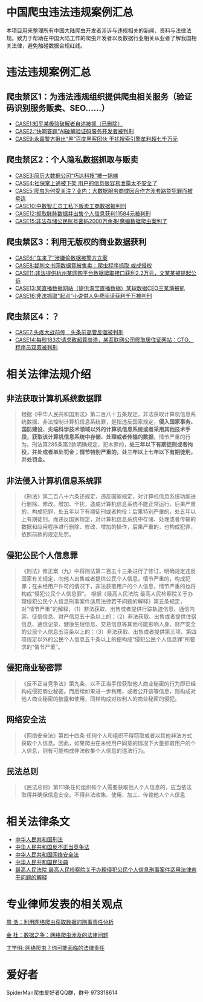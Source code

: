 # 中国爬虫违法违规案例汇总

本项目用来整理所有中国大陆爬虫开发者涉诉与违规相关的新闻、资料与法律法规。致力于帮助在中国大陆工作的爬虫开发者以及数据行业相关从业者了解我国相关法律，避免触碰数据合规红线。

# 违法违规案例汇总

## 爬虫禁区1：为违法违规组织提供爬虫相关服务（验证码识别服务贩卖、SEO……）

- [CASE1:知乎某极验破解者自述被抓（已删除）][1]
- [CASE2:“快啊答题”AI破解验证码服务开发者被判刑][2]
- [CASE9:永嘉警方揪出“黑”百度黑客团伙 干扰搜索引擎牟利超七千万元][11]

## 爬虫禁区2：个人隐私数据抓取与贩卖

- [CASE3:简历大数据公司“巧达科技”被一锅端][3]
- [CASE4:社保掌上通被下架 用户的信息很容易泄露太不安全了][4]
- [CASE5:爬虫为何受关注？业内：大数据服务商或因合作方涉套路贷犯罪而被牵连][5]
- [CASE10:中数智汇员工私下贩卖工商数据被判刑][12]
- [CASE12:抓取脉脉数据并出售个人信息获利11584元被判刑][14]
- [CASE15:非法存储公民账号密码2000万余条!魔蝎数据爬虫案判了][22]

## 爬虫禁区3：利用无版权的商业数据获利

- [CASE6:“车来了”涉嫌偷数据被警方立案][6]
- [CASE8:裁判文书网数据竟被售卖：爬虫程序抓取 或成侵权][7]
- [CASE11:非法提供杭州某网购平台数据爬取接口获利2.2万元，文某某被提起公诉][13]
- [CASE13:某直播数据网站（提供淘宝直播数据）某球数据CEO王某漪被抓][20]
- [CASE16:非法抓取“起点”小说供人免费阅读获利千万被判刑][24]

## 爬虫禁区4：？

- [CASE7:头疼大战前传：头条前高管反噬被判刑][8]
- [CASE14:每秒183次请求致超算崩溃，某互联网公司爬取居住证网站：CTO、程序员双双被判刑][21]

# 相关法律法规介绍

## 非法获取计算机系统数据罪
> 根据《中华人民共和国刑法》第二百八十五条规定，非法获取计算机信息系统数据、非法控制计算机信息系统罪，是指违反国家规定，**侵入国家事务、国防建设、尖端科学技术领域以外的计算机信息系统或者采用其他技术手段，获取该计算机信息系统中存储、处理或者传输的数据**，情节严重的行为。刑法第285条第2款明确规定，犯本罪的，**处三年以下有期徒刑或者拘役，并处或者单处罚金；情节特别严重的，处三年以上七年以下有期徒刑，并处罚金。**

## 非法侵入计算机信息系统罪
> 《刑法》第二百八十六条还规定，违反国家规定，对计算机信息系统功能进行删除、修改、增加、干扰，造成计算机信息系统不能正常运行，后果严重的，构成犯罪，处五年以下有期徒刑或者拘役；后果特别严重的，处五年以上有期徒刑。而违反国家规定，对计算机信息系统中存储、处理或者传输的数据和应用程序进行删除、修改、增加的操作，后果严重的，也构成犯罪，依照前款的规定处罚。

## 侵犯公民个人信息罪
> 《刑法》修正案（九）中将刑法第二百五十三条进行了修订，明确规定违反国家有关规定，向他人出售或者提供公民个人信息，情节严重的，构成犯罪；在未经用户许可的情况下，非法获取用户的个人信息，情节严重的也将构成“侵犯公民个人信息罪”。
> 根据《最高人民法院 最高人民检察院关于办理侵犯公民个人信息刑事案件适用法律若干问题的解释》第五条规定，对“情节严重”的解释，（1）非法获取、出售或者提供行踪轨迹信息、通信内容、征信信息、财产信息五十条以上的；（2）非法获取、出售或者提供住宿信息、通信记录、健康生理信息、交易信息等其他可能影响人身、财产安全的公民个人信息五百条以上的；（3）非法获取、出售或者提供第三项、第四项规定以外的公民个人信息五千条以上的便构成“侵犯公民个人信息罪”所要求的“情节严重”。

## 侵犯商业秘密罪
> 《反不正当竞争法》第九条，以不正当手段获取他人商业秘密的行为即已经构成侵犯商业秘密。而后续如果进一步利用，或者公开该等信息，则构成对他人商业秘密的披露和使用，同样构成对权利人的商业秘密的侵犯。

## 网络安全法
> 《网络安全法》第四十四条 任何个人和组织不得窃取或者以其他非法方式获取个人信息。因此，如果爬虫在未经用户同意的情况下大量抓取用户的个人信息，则有可能构成非法收集个人信息的违法行为。

## 民法总则
> 《民法总则》第111条任何组织和个人需要获取他人个人信息的，应当依法取得并确保信息安全。不得非法收集、使用、加工、传输他人个人信息

# 相关法律条文

- [中华人民共和国刑法][15]
- [中华人民共和国反不正当竞争法][16]
- [中华人民共和国网络安全法][17]
- [中华人民共和国民法典][18]
- [最高人民法院 最高人民检察院关于办理侵犯公民个人信息刑事案件适用法律若干问题的解释][19]

# 专业律师发表的相关观点

[周 浩：利用网络爬虫获取数据的刑事责任分析][9]

[金 杜：数据之争：网络爬虫涉及的法律问题][10]

[丁学明: 网络爬虫？你可能面临的法律责任][23]

# 爱好者
SpiderMan爬虫爱好者QQ群，群号 973318614


  [1]: https://github.com/HiddenStrawberry/Crawler_Illegal_Cases_In_China/tree/master/case1
  [2]: https://github.com/HiddenStrawberry/Crawler_Illegal_Cases_In_China/tree/master/case2
  [3]: https://github.com/HiddenStrawberry/Crawler_Illegal_Cases_In_China/tree/master/case3
  [4]: http://www.aihami.com/a/dangjian/shibada/403060.html
  [5]: http://baijiahao.baidu.com/s?id=1645632518831659246&wfr=spider&for=pc
  [6]: https://github.com/HiddenStrawberry/Crawler_Illegal_Cases_In_China/tree/master/case6
  [7]: https://money.163.com/19/0802/06/ELI9OADD002580S6.html
  [8]: https://github.com/HiddenStrawberry/Crawler_Illegal_Cases_In_China/tree/master/case7
  [9]: http://xuetang.pkulaw.com/index.php?m=content&c=index&a=show&catid=10&id=823
  [10]: https://www.kwm.com/zh/cn/knowledge/insights/legal-issues-concerning-web-crawlers-20180525
  [11]: https://baijiahao.baidu.com/s?id=1589886315683543136&wfr=spider&for=pc
  [12]: https://github.com/HiddenStrawberry/Crawler_Illegal_Cases_In_China/tree/master/case10
  [13]: https://github.com/HiddenStrawberry/Crawler_Illegal_Cases_In_China/tree/master/case11
  [14]: https://github.com/HiddenStrawberry/Crawler_Illegal_Cases_In_China/tree/master/case12
  [15]: https://baike.baidu.com/item/%E4%B8%AD%E5%8D%8E%E4%BA%BA%E6%B0%91%E5%85%B1%E5%92%8C%E5%9B%BD%E5%88%91%E6%B3%95/721359?fr=aladdin
  [16]: https://baike.baidu.com/item/%E4%B8%AD%E5%8D%8E%E4%BA%BA%E6%B0%91%E5%85%B1%E5%92%8C%E5%9B%BD%E5%8F%8D%E4%B8%8D%E6%AD%A3%E5%BD%93%E7%AB%9E%E4%BA%89%E6%B3%95/152458?fromtitle=%E5%8F%8D%E4%B8%8D%E6%AD%A3%E5%BD%93%E7%AB%9E%E4%BA%89%E6%B3%95&fromid=2582153&fr=aladdin
  [17]: https://baike.baidu.com/item/%E4%B8%AD%E5%8D%8E%E4%BA%BA%E6%B0%91%E5%85%B1%E5%92%8C%E5%9B%BD%E7%BD%91%E7%BB%9C%E5%AE%89%E5%85%A8%E6%B3%95/16843044?fromtitle=%E7%BD%91%E7%BB%9C%E5%AE%89%E5%85%A8%E6%B3%95&fromid=12291792&fr=aladdin
  [18]: https://baike.baidu.com/item/%E4%B8%AD%E5%8D%8E%E4%BA%BA%E6%B0%91%E5%85%B1%E5%92%8C%E5%9B%BD%E6%B0%91%E6%B3%95%E5%85%B8/19435116?fr=aladdin
  [19]: https://baike.baidu.com/item/%E6%9C%80%E9%AB%98%E4%BA%BA%E6%B0%91%E6%B3%95%E9%99%A2%E3%80%81%E6%9C%80%E9%AB%98%E4%BA%BA%E6%B0%91%E6%A3%80%E5%AF%9F%E9%99%A2%E5%85%B3%E4%BA%8E%E5%8A%9E%E7%90%86%E4%BE%B5%E7%8A%AF%E5%85%AC%E6%B0%91%E4%B8%AA%E4%BA%BA%E4%BF%A1%E6%81%AF%E5%88%91%E4%BA%8B%E6%A1%88%E4%BB%B6%E9%80%82%E7%94%A8%E6%B3%95%E5%BE%8B%E8%8B%A5%E5%B9%B2%E9%97%AE%E9%A2%98%E7%9A%84%E8%A7%A3%E9%87%8A/20497481?fr=aladdin
  [20]: https://www.163.com/dy/article/GMI34B9B05493UHP.html
  [21]: https://github.com/HiddenStrawberry/Crawler_Illegal_Cases_In_China/blob/master/case14/readme.md
  [22]: https://github.com/HiddenStrawberry/Crawler_Illegal_Cases_In_China/blob/master/case15/readme.md
  [23]: https://www.sohu.com/a/472126747_121126542
  [24]: https://www.163.com/dy/article/DFRJ0PTC0514BRB0.html

